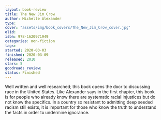 ```yaml
--- 
layout: book-review 
title: The New Jim Crow
author: Michelle Alexander 
type: 
cover: "assets/img/book_covers/The_New_Jim_Crow_cover.jpg"
olid:  
isbn: 978-1620971949
categories: non-fiction
tags:  
started: 2020-03-03
finished: 2020-03-09
released: 2010
stars: 5
goodreads_review:  
status: Finished
---  
```

Well written and well researched; this book opens the door to discussing race in the United States. Like Alexander says in the first chapter, this book is for people who already know there are systematic racial injustices but do not know the specifics. In a country so resistant to admitting deep seeded racism still exists, it is important for those who know the truth to understand the facts in order to undermine ignorance.